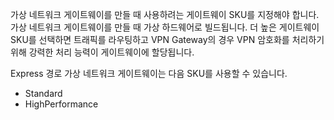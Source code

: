 가상 네트워크 게이트웨이를 만들 때 사용하려는 게이트웨이 SKU를 지정해야 합니다. 가상 네트워크 게이트웨이를 만들 때 가상 하드웨어로 빌드됩니다. 더 높은 게이트웨이 SKU를 선택하면 트래픽를 라우팅하고 VPN Gateway의 경우 VPN 암호화를 처리하기 위해 강력한 처리 능력이 게이트웨이에 할당됩니다.

Express 경로 가상 네트워크 게이트웨이는 다음 SKU를 사용할 수 있습니다.

- Standard
- HighPerformance

<!---HONumber=AcomDC_0921_2016-->